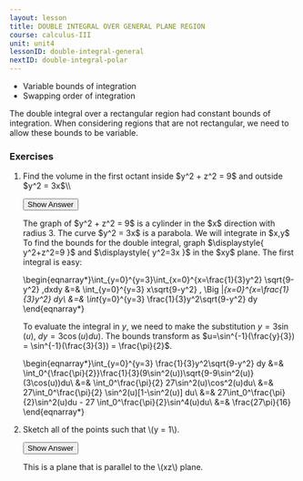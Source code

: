 ```yaml
---
layout: lesson
title: DOUBLE INTEGRAL OVER GENERAL PLANE REGION
course: calculus-III
unit: unit4
lessonID: double-integral-general
nextID: double-integral-polar
---
```


- Variable bounds of integration
- Swapping order of integration

The double integral over a rectangular region had constant bounds of integration. When considering regions that are not rectangular, we need to allow these bounds to be variable. 


### Exercises

<ol>
<li> <div> Find the volume in the first octant inside $y^2 + z^2 = 9$ and outside $y^2 = 3x$\\</div>

<button onclick="myFunction('answer2')" class="answerButton">Show Answer</button>
<div  id="answer2" class="answer">
The graph of $y^2 + z^2 = 9$ is a cylinder in the $x$ direction with radius 3. The curve $y^2 = 3x$ is a parabola. We will integrate in $x,y$ To find the bounds for the double integral, graph $\displaystyle{ y^2+z^2=9 }$ and $\displaystyle{ y^2=3x }$ in the $xy$ plane. The first integral is easy:

\begin{eqnarray*}\int_{y=0}^{y=3}\int_{x=0}^{x=\frac{1}{3}y^2} \sqrt{9-y^2} \,dxdy &=& \int_{y=0}^{y=3} x\sqrt{9-y^2} \, \Big |_{x=0}^{x=\frac{1}{3}y^2} dy\\
&=& \int_{y=0}^{y=3} \frac{1}{3}y^2\sqrt{9-y^2} dy 
\end{eqnarray*}

To evaluate the integral in $y$, we need to make the substitution $y=3\sin(u)$, $dy=3\cos(u)du)$. The bounds transform as $u=\sin^{-1}(\frac{y}{3}) = \sin^{-1}(\frac{3}{3}) = \frac{\pi}{2}$.


\begin{eqnarray*}\int_{y=0}^{y=3} \frac{1}{3}y^2\sqrt{9-y^2} dy &=& \int_0^{\frac{\pi}{2}}\frac{1}{3}(9\sin^2(u))\sqrt{9-9\sin^2(u)}(3\cos(u))du\\
&=& \int_0^\frac{\pi}{2} 27\sin^2(u)\cos^2(u)du\\
&=& 27\int_0^\frac{\pi}{2} \sin^2(u)[1-\sin^2(u)] du\\
&=& 27\int_0^\frac{\pi}{2}\sin^2(u)du - 27 \int_0^\frac{\pi}{2}\sin^4(u)du\\
&=& \frac{27\pi}{16}
\end{eqnarray*}
</div> </li>

<li> <div> Sketch all of the points such that \(y = 1\). </div>

<button onclick="myFunction('answer2')" class="answerButton">Show Answer</button>
<div  id="answer2" class="answer">
This is a plane that is parallel to the \(xz\) plane. 
</div> </li>
</ol>
